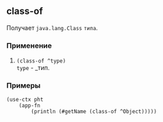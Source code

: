 ## class-of
Получает `java.lang.Class` `типа`.

### Применение

1. `(class-of ^type)`<br>
`type` - _тип.

### Примеры

```pihta
(use-ctx pht
    (app-fn
        (println (#getName (class-of ^Object)))))
```